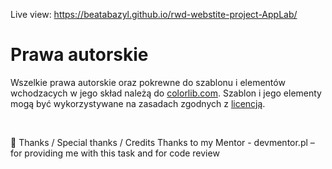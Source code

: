 Live view: https://beatabazyl.github.io/rwd-webstite-project-AppLab/

# Prawa autorskie
Wszelkie prawa autorskie oraz pokrewne do szablonu i elementów wchodzacych w jego skład należą do [colorlib.com](https://colorlib.com).
Szablon i jego elementy mogą być wykorzystywane na zasadach zgodnych z [licencją](https://colorlib.com/wp/licence/).

&nbsp;

👏 Thanks / Special thanks / Credits
Thanks to my Mentor - devmentor.pl – for providing me with this task and for code review
